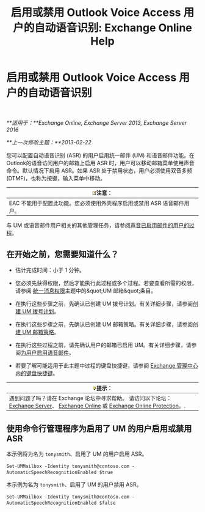 ﻿---
title: '启用或禁用 Outlook Voice Access 用户的自动语音识别: Exchange Online Help'
TOCTitle: 启用或禁用 Outlook Voice Access 用户的自动语音识别
ms:assetid: 58f41016-e725-432b-953e-415d61e0664c
ms:mtpsurl: https://technet.microsoft.com/zh-cn/library/Bb232062(v=EXCHG.150)
ms:contentKeyID: 50556576
ms.date: 05/23/2018
mtps_version: v=EXCHG.150
ms.translationtype: MT
---

# 启用或禁用 Outlook Voice Access 用户的自动语音识别

 

_**适用于：**Exchange Online, Exchange Server 2013, Exchange Server 2016_

_**上一次修改主题：**2013-02-22_

您可以配置自动语音识别 (ASR) 的用户启用统一邮件 (UM) 和语音邮件功能。在Outlook的语音访问用户的邮箱上启用 ASR 时，用户可以移动邮箱菜单使用声音命令。默认情况下启用 ASR。如果 ASR 处于禁用状态，用户必须使用双音多频 (DTMF)，也称为按键，输入菜单中移动。

<table>
<thead>
<tr class="header">
<th><img src="images/Bb124558.note(EXCHG.150).gif" title="注意" alt="注意" />注意：</th>
</tr>
</thead>
<tbody>
<tr class="odd">
<td>EAC 不能用于配置此功能。您必须使用外壳程序启用或禁用 ASR 语音邮件用户。</td>
</tr>
</tbody>
</table>


与 UM 或语音邮件用户相关的其他管理任务，请参阅[声音已启用邮件的用户的过程](voice-mail-enabled-user-procedures-exchange-2013-help.md)。

## 在开始之前，您需要知道什么？

  - 估计完成时间：小于 1 分钟。

  - 您必须先获得权限，然后才能执行此过程或多个过程。若要查看所需的权限，请参阅 [统一消息权限](unified-messaging-permissions-exchange-2013-help.md)主题中的\&quot;UM 邮箱\&quot;条目。

  - 在执行这些步骤之前，先确认已创建 UM 拨号计划。有关详细步骤，请参阅[创建 UM 拨号计划](create-a-um-dial-plan-exchange-2013-help.md)。

  - 在执行这些步骤之前，先确认已创建 UM 邮箱策略。有关详细步骤，请参阅[创建 UM 邮箱策略](create-a-um-mailbox-policy-exchange-2013-help.md)。

  - 在执行这些过程之前，请先确认用户的邮箱已启用 UM。有关详细步骤，请参阅[为用户启用语音邮件](enable-a-user-for-voice-mail-exchange-2013-help.md)。

  - 若要了解可能适用于此主题中过程的键盘快捷键，请参阅 [Exchange 管理中心内的键盘快捷键](keyboard-shortcuts-in-the-exchange-admin-center-exchange-online-protection-help.md)。

<table>
<thead>
<tr class="header">
<th><img src="images/Bb124558.tip(EXCHG.150).gif" title="提示" alt="提示" />提示：</th>
</tr>
</thead>
<tbody>
<tr class="odd">
<td>遇到问题了吗？请在 Exchange 论坛中寻求帮助。 请访问以下论坛：<a href="https://go.microsoft.com/fwlink/p/?linkid=60612">Exchange Server</a>、 <a href="https://go.microsoft.com/fwlink/p/?linkid=267542">Exchange Online</a> 或 <a href="https://go.microsoft.com/fwlink/p/?linkid=285351">Exchange Online Protection</a>。.</td>
</tr>
</tbody>
</table>


## 使用命令行管理程序为启用了 UM 的用户启用或禁用 ASR

本示例将为名为 `tonysmith`、启用了 UM 的用户启用 ASR。

    Set-UMMailbox -Identity tonysmith@contoso.com -AutomaticSpeechRecognitionEnabled $true

本示例为名为 `tonysmith`、启用了 UM 的用户禁用 ASR。

    Set-UMMailbox -Identity tonysmith@contoso.com -AutomaticSpeechRecognitionEnabled $false

